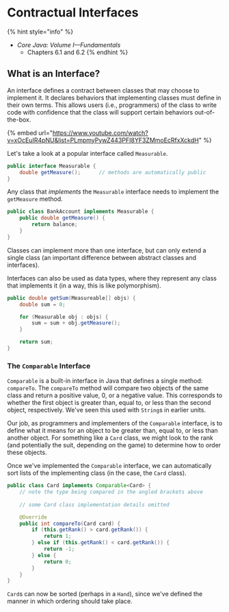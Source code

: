 # Contractual Interfaces

{% hint style="info" %}
* _Core Java: Volume I—Fundamentals_
  * Chapters 6.1 and 6.2
{% endhint %}

## What is an Interface?

An interface defines a contract between classes that may choose to implement it. It declares behaviors that implementing classes must define in their own terms. This allows users \(i.e., programmers\) of the class to write code with confidence that the class will support certain behaviors out-of-the-box.

{% embed url="https://www.youtube.com/watch?v=xOcEuIR4pNU&list=PLmpmyPywZ443PFI8YF3ZMmoEcRfxXckdH" %}

Let's take a look at a popular interface called `Measurable`.

```java
public interface Measurable {
    double getMeasure();      // methods are automatically public
}
```

Any class that _implements_ the `Measurable` interface needs to implement the `getMeasure` method.

```java
public class BankAccount implements Measurable {
    public double getMeasure() {
        return balance;
    }
}
```

Classes can implement more than one interface, but can only extend a single class \(an important difference between abstract classes and interfaces\).

Interfaces can also be used as data types, where they represent any class that implements it \(in a way, this is like polymorphism\).

```java
public double getSum(Measureable[] objs) {
    double sum = 0;

    for (Measurable obj : objs) {
        sum = sum + obj.getMeasure();
    }

    return sum;
}
```

### The `Comparable` Interface

`Comparable` is a built-in interface in Java that defines a single method: `compareTo`. The `compareTo` method will compare two objects of the same class and return a positive value, 0, or a negative value. This corresponds to whether the first object is greater than, equal to, or less than the second object, respectively. We've seen this used with `String`s in earlier units.

Our job, as programmers and implementers of the `Comparable` interface, is to define what it means for an object to be greater than, equal to, or less than another object. For something like a `Card` class, we might look to the rank \(and potentially the suit, depending on the game\) to determine how to order these objects.

Once we've implemented the `Comparable` interface, we can automatically sort lists of the implementing class \(in the case, the `Card` class\).

```java
public class Card implements Comparable<Card> {
    // note the type being compared in the angled brackets above
    
    // some Card class implementation details omitted

    @Override
    public int compareTo(Card card) {
        if (this.getRank() > card.getRank()) {
            return 1;
        } else if (this.getRank() < card.getRank()) {
            return -1;
        } else {
            return 0;
        }
    }
}
```

`Card`s can now be sorted \(perhaps in a `Hand`\), since we've defined the manner in which ordering should take place.

